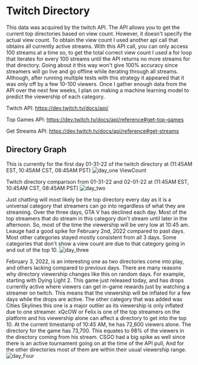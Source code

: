 # Twitch Directory
This data was acquired by the twitch API. The API allows you to get the current top directories based on view count. However, it doesn't specify the actual view count. To obtain the view count I used another api call that obtains all currently active streams. With this API call, you can only access 100 streams at a time so, to get the total correct view count I used a for loop that iterates for every 100 streams until the API returns no more streams for that directory. Going about it this way won't give 100% accuracy since streamers will go live and go offline while iterating through all streams. Although, after running multiple tests with this strategy it appeared that it was only off by a few 10-100 viewers. Once I gather enough data from the API over the next few weeks, I plan on making a machine learning model to predict the viewership of each category.

Twitch API: https://dev.twitch.tv/docs/api/


Top Games API: https://dev.twitch.tv/docs/api/reference#get-top-games


Get Streams API: https://dev.twitch.tv/docs/api/reference#get-streams


## Directory Graph 
This is currently for the first day 01-31-22 of the twitch directory at (11:45AM EST, 10:45AM CST, 08:45AM PST)
![day_one ViewCount](https://user-images.githubusercontent.com/88803320/151845360-33f9e870-cccf-436d-b743-75467aeb831a.png)


Twitch directory comparison from 01-31-22 and 02-01-22 at (11:45AM EST, 10:45AM CST, 08:45AM PST)
![day_two](https://user-images.githubusercontent.com/88803320/152016936-afa46a0d-ceb4-4c31-acc7-81ef7ac1c3f7.png)

Just chatting will most likely be the top directory every day as it is a universal category that streamers can go into regardless of what they are streaming. Over the three days, GTA V has declined each day. Most of the top streamers that do stream in this category don't stream until later in the afternoon. So, most of the time the viewership will be very low at 10:45 am. Leauge had a good spike for February 2nd, 2022 compared to past days. Most other categories stayed mostly consistent from all 3 days. Some categories that don't show a view count are due to that category going in and out of the top 10.
![day_three](https://user-images.githubusercontent.com/88803320/152199209-46831579-c057-4671-b250-17710af0dbbb.png)

February 3, 2022, is an interesting one as two directories come into play, and others lacking compared to previous days. There are many reasons why directory viewership changes like this on random days. For example, starting with Dying Light 2. This game just released today, and has drops currently active where viewers can get in-game rewards just by watching a streamer on twitch. This means that the viewership will be inflated for a few days while the drops are active. The other category that was added was Cities Skylines this one is a major outlier as its viewership is only inflated due to one streamer. xQcOW or Felix is one of the top streamers on the platform and his viewership alone can affect a directory to get into the top 10. At the current timestamp of 10:45 AM, he has 72,600 viewers alone. The directory for the game has 73,700. This equates to 98% of the viewers in the directory coming from his stream. CSGO had a big spike as well since there is an active tournament going on at the time of the API pull, And for the other directories most of them are within their usual viewership range. 
![day_Four](https://user-images.githubusercontent.com/88803320/152388688-c37b9699-b0f2-42d2-bfe7-48244ef8946a.png)